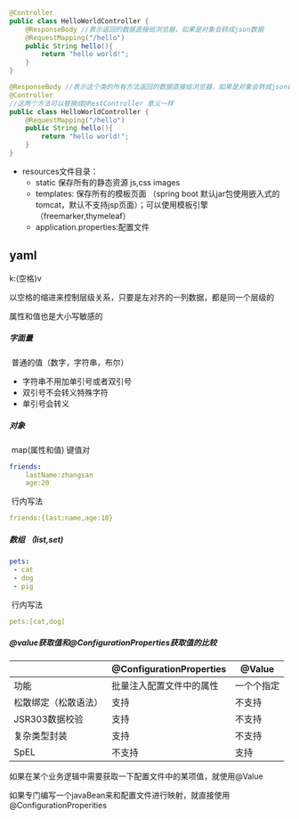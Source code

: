 ```java
@Controller
public class HelloWorldController {
    @ResponseBody //表示返回的数据直接给浏览器，如果是对象会转成json数据
    @RequestMapping("/hello")
    public String hello(){
        return "hello world!";
    }
}
```

```java
@ResponseBody //表示这个类的所有方法返回的数据直接给浏览器，如果是对象会转成json数据
@Controller
//这两个方法可以替换成@RestController 意义一样
public class HelloWorldController {
    @RequestMapping("/hello")
    public String hello(){
        return "hello world!";
    }
}
```

+ resources文件目录：
  + static 保存所有的静态资源 js,css images
  + templates: 保存所有的模板页面 （spring boot 默认jar包使用嵌入式的tomcat，默认不支持jsp页面）；可以使用模板引擎（freemarker,thymeleaf）
  + application.properties:配置文件

## yaml

k:(空格)v

以空格的缩进来控制层级关系，只要是左对齐的一列数据，都是同一个层级的

属性和值也是大小写敏感的

##### 字面量

​	普通的值（数字，字符串，布尔）

 + 字符串不用加单引号或者双引号
 + 双引号不会转义特殊字符
 + 单引号会转义

##### 对象

​	map(属性和值) 键值对

```yaml
friends:
	lastName:zhangsan
	age:20
```

​	行内写法

``` yaml
friends:{last:name,age:10}
```

##### 数组 （list,set)

```yaml
pets:
 - cat
 - dog
 - pig
```

​	行内写法

``` yaml
pets:[cat,dog]
```

##### @value获取值和@ConfigurationProperties获取值的比较

|                      | @ConfigurationProperties | @Value     |
| -------------------- | ------------------------ | ---------- |
| 功能                 | 批量注入配置文件中的属性 | 一个个指定 |
| 松散绑定（松散语法） | 支持                     | 不支持     |
| JSR303数据校验       | 支持                     | 不支持     |
| 复杂类型封装         | 支持                     | 不支持     |
| SpEL                 | 不支持                   | 支持       |

如果在某个业务逻辑中需要获取一下配置文件中的某项值，就使用@Value

如果专门编写一个javaBean来和配置文件进行映射，就直接使用@ConfigurationProperities